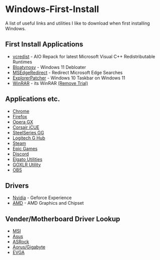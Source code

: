 # Windows-First-Install
 A list of useful links and utilities I like to download when first installing Windows.


## First Install Applications
- [vcredist](https://github.com/abbodi1406/vcredist/releases) - AIO Repack for latest Microsoft Visual C++ Redistributable Runtimes
- [Bloatynosy](https://github.com/builtbybel/BloatyNosy/releases) - Windows 11 Debloater
- [MSEdgeRedirect](https://github.com/rcmaehl/MSEdgeRedirect/releases) - Redirect Microsoft Edge Searches
- [ExplorerPatcher](https://github.com/valinet/ExplorerPatcher/releases) - Windows 10 Taskbar on Windows 11
- [WinRAR](https://www.rarlab.com/download.htm#:~:text=English%20WinRAR%20and%20RAR%20release) - its WinRAR [(Remove Trial)](https://gist.github.com/MuhammadSaim/de84d1ca59952cf1efaa8c061aab81a1)

## Applications etc.
- [Chrome](https://www.google.com/chrome/next-steps.html?statcb=0&installdataindex=empty&defaultbrowser=0#)
- [Firefox](https://www.mozilla.org/firefox/download/thanks/)
- [Opera GX](https://www.opera.com/computer/thanks?ni=eapgx&os=windows)
- [Corsair iCUE](https://www.corsair.com/us/en/s/downloads)
- [SteelSeries GG](https://steelseries.com/gg/downloads/gg/latest/windows)
- [Logitech G Hub](https://download01.logi.com/web/ftp/pub/techsupport/gaming/lghub_installer.exe)
- [Steam](https://cdn.cloudflare.steamstatic.com/client/installer/SteamSetup.exe)
- [Epic Games](https://launcher-public-service-prod06.ol.epicgames.com/launcher/api/installer/download/EpicGamesLauncherInstaller.msi)
- [Discord](https://discord.com/api/downloads/distributions/app/installers/latest?channel=stable&platform=win&arch=x86)
- [Elgato Utilities](https://www.elgato.com/us/en/s/downloads)
- [GOXLR Utility](https://github.com/GoXLR-on-Linux/goxlr-utility/releases/tag/v1.0.5)
- [OBS](https://github.com/obsproject/obs-studio/releases)

## Drivers
- [Nvidia](https://www.nvidia.com/en-us/geforce/geforce-experience/) - Geforce Experience
- [AMD](https://www.amd.com/en/support) - AMD Graphics and Chipset

## Vender/Motherboard Driver Lookup
- [MSI](https://www.msi.com/support/mb)
- [Asus](https://www.asus.com/us/support/?id=1156)
- [ASRock](https://www.asrock.com/support/index.asp)
- [Aorus/Gigabyte](https://www.gigabyte.com/Support/Consumer)
- [EVGA](https://www.evga.com/support/download/)
